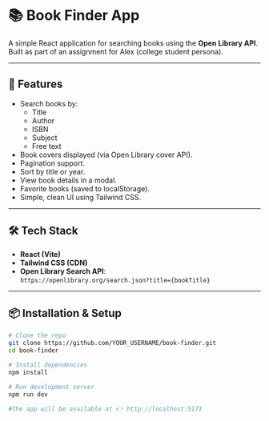 
# 📚 Book Finder App

A simple React application for searching books using the **Open Library API**.  
Built as part of an assignment for Alex (college student persona).  

---

## 🚀 Features

- Search books by:
  - Title
  - Author
  - ISBN
  - Subject
  - Free text
- Book covers displayed (via Open Library cover API).
- Pagination support.
- Sort by title or year.
- View book details in a modal.
- Favorite books (saved to localStorage).
- Simple, clean UI using Tailwind CSS.

---

## 🛠️ Tech Stack

- **React (Vite)**
- **Tailwind CSS (CDN)**
- **Open Library Search API**:  
  `https://openlibrary.org/search.json?title={bookTitle}`

---

## 📦 Installation & Setup
```bash
# Clone the repo
git clone https://github.com/YOUR_USERNAME/book-finder.git
cd book-finder

# Install dependencies
npm install

# Run development server
npm run dev

#The app will be available at 👉 http://localhost:5173





